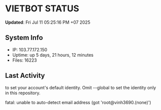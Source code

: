 # VIETBOT STATUS
**Updated**: Fri Jul 11 05:25:16 PM +07 2025

## System Info
- IP: 103.77.172.150
- Uptime: up 5 days, 21 hours, 12 minutes
- Files: 16223

## Last Activity

to set your account's default identity.
Omit --global to set the identity only in this repository.

fatal: unable to auto-detect email address (got 'root@vinh3690.(none)')
